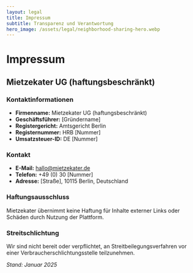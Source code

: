 ```yaml
---
layout: legal
title: Impressum
subtitle: Transparenz und Verantwortung
hero_image: /assets/legal/neighborhood-sharing-hero.webp
---
```


# Impressum

## Mietzekater UG (haftungsbeschränkt)

### Kontaktinformationen
- **Firmenname:** Mietzekater UG (haftungsbeschränkt)
- **Geschäftsführer:** [Gründername]
- **Registergericht:** Amtsgericht Berlin
- **Registernummer:** HRB [Nummer]
- **Umsatzsteuer-ID:** DE [Nummer]

### Kontakt
- **E-Mail:** hallo@mietzekater.de
- **Telefon:** +49 (0) 30 [Nummer]
- **Adresse:** [Straße], 10115 Berlin, Deutschland

### Haftungsausschluss
Mietzekater übernimmt keine Haftung für Inhalte externer Links oder Schäden durch Nutzung der Plattform.

### Streitschlichtung
Wir sind nicht bereit oder verpflichtet, an Streitbeilegungsverfahren vor einer Verbraucherschlichtungsstelle teilzunehmen.

*Stand: Januar 2025*
